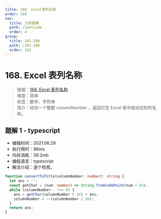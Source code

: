 ```yaml
---
title: 168. Excel表列名称
order: 168
nav:
  title: 力扣题解
  path: /leetcode
  order: 4
group:
  title: 101-200
  path: /101-200
  order: 101
---
```


# 168. Excel 表列名称

> 链接：[168. Excel 表列名称](https://leetcode-cn.com/problems/excel-sheet-column-title/)  
> 难度：简单  
> 标签：数学、字符串  
> 简介：给你一个整数 columnNumber ，返回它在 Excel 表中相对应的列名称。

## 题解 1 - typescript

- 编辑时间：2021.06.29
- 执行用时：96ms
- 内存消耗：39.2mb
- 编程语言：typescript
- 解法介绍：逐个检索。

```typescript
function convertToTitle(columnNumber: number): string {
  let ans = '';
  const getChar = (num: number) => String.fromCodePoint(num + 65);
  while (columnNumber-- !== 0) {
    ans = getChar(columnNumber % 26) + ans;
    columnNumber = ~~(columnNumber / 26);
  }
  return ans;
}
```
